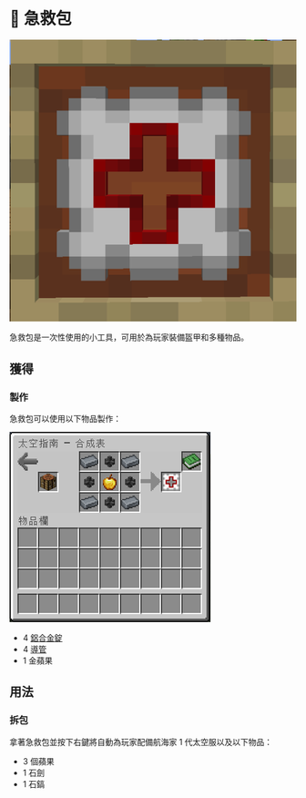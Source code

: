 # 🎲 急救包

![](<../.gitbook/assets/image (54).png>)

急救包是一次性使用的小工具，可用於為玩家裝備盔甲和多種物品。

## 獲得

### 製作

急救包可以使用以下物品製作：

![](<../.gitbook/assets/image (215) (1) (1).png>)

* 4 [鋁合金錠](Aluminium-Alloy-Ingot.md)
* 4 [導管](Conduit.md)
* 1 金蘋果

## 用法

### 拆包

拿著急救包並按下右鍵將自動為玩家配備航海家 1 代太空服以及以下物品：

* 3 個蘋果
* 1 石劍
* 1 石鎬
